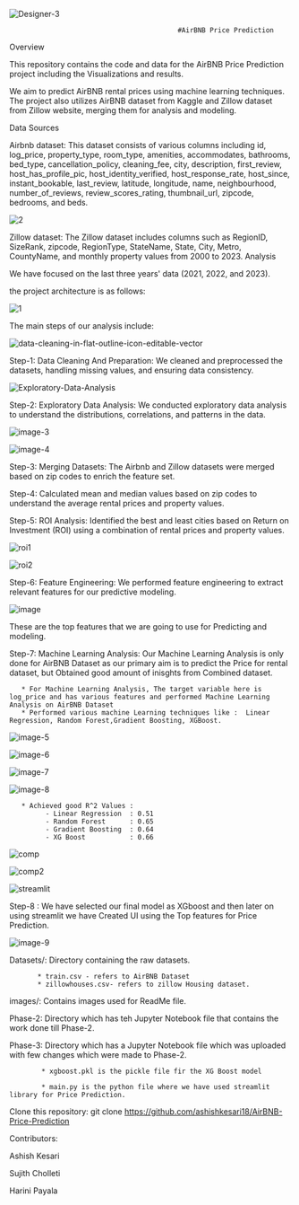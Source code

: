   ![Designer-3](https://github.com/ashishkesari18/AirBNB-Price-Prediction/assets/88103934/209e2aaa-0806-4229-91f5-37ea84acbdbf)


                                              #AirBNB Price Prediction


Overview

This repository contains the code and data for the AirBNB Price Prediction project including the Visualizations and results.

We aim to predict AirBNB rental prices using machine learning techniques. The project also utilizes AirBNB dataset from Kaggle and Zillow dataset from Zillow website, merging them for analysis and modeling.

Data Sources

Airbnb dataset: This dataset consists of various columns including id, log_price, property_type, room_type, amenities, accommodates, bathrooms, bed_type, cancellation_policy, cleaning_fee, city, description, first_review, host_has_profile_pic, host_identity_verified, host_response_rate, host_since, instant_bookable, last_review, latitude, longitude, name, neighbourhood, number_of_reviews, review_scores_rating, thumbnail_url, zipcode, bedrooms, and beds.

![2](https://github.com/ashishkesari18/AirBNB-Price-Prediction/assets/88103934/16969b7c-e5a8-47c6-9b56-19d60e9e8398)


Zillow dataset: The Zillow dataset includes columns such as RegionID, SizeRank, zipcode, RegionType, StateName, State, City, Metro, CountyName, and monthly property values from 2000 to 2023.
Analysis

We have focused on the last three years' data (2021, 2022, and 2023). 

the project architecture is as follows:

![1](https://github.com/ashishkesari18/AirBNB-Price-Prediction/assets/88103934/bf61cdd8-ba85-4f54-82a6-56a1c5ad4ef4)


The main steps of our analysis include:

![data-cleaning-in-flat-outline-icon-editable-vector](https://github.com/ashishkesari18/AirBNB-Price-Prediction/assets/88103934/8334a5fa-387f-4fa2-acee-28032f5c43ae)

Step-1: Data Cleaning And Preparation: We cleaned and preprocessed the datasets, handling missing values, and ensuring data consistency.

![Exploratory-Data-Analysis](https://github.com/ashishkesari18/AirBNB-Price-Prediction/assets/88103934/a0a4ca35-b5ad-4859-8979-699073f19ecb)

Step-2: Exploratory Data Analysis: We conducted exploratory data analysis to understand the distributions, correlations, and patterns in the data.

![image-3](https://github.com/ashishkesari18/AirBNB-Price-Prediction/assets/88103934/da5a8668-50e3-4c3f-bccb-3b3fdfdc4fc6)

![image-4](https://github.com/ashishkesari18/AirBNB-Price-Prediction/assets/88103934/932a2cce-2034-4dce-a91a-48e1828eeffe)


Step-3: Merging Datasets: The Airbnb and Zillow datasets were merged based on zip codes to enrich the feature set.

Step-4:  Calculated mean and median values based on zip codes to understand the average rental prices and property values.

Step-5: ROI Analysis: Identified the best and least cities based on Return on Investment (ROI) using a combination of rental prices and property values.

![roi1](https://github.com/ashishkesari18/AirBNB-Price-Prediction/assets/88103934/f2cf2cba-1f4a-44ac-829c-fdf7bb0c396f)

![roi2](https://github.com/ashishkesari18/AirBNB-Price-Prediction/assets/88103934/6f930673-aa09-4894-a41c-c342e837674e)

Step-6: Feature Engineering: We performed feature engineering to extract relevant features for our predictive modeling.

![image](https://github.com/ashishkesari18/AirBNB-Price-Prediction/assets/88103934/4200776b-19d4-429a-803b-984ca67d47c2)


These are the top features that we are going to use for Predicting and modeling.

Step-7: Machine Learning Analysis: Our Machine Learning Analysis is only done for AirBNB Dataset as our primary aim is to predict the Price for rental dataset, but  Obtained good amount of inisghts from Combined dataset. 

       * For Machine Learning Analysis, The target variable here is log_price and has various features and performed Machine Learning Analysis on AirBNB Dataset 
       * Performed various machine Learning techniques like :  Linear Regression, Random Forest,Gradient Boosting, XGBoost.


![image-5](https://github.com/ashishkesari18/AirBNB-Price-Prediction/assets/88103934/6c3904ba-64cd-4924-85c5-beba11f7ad6c)

![image-6](https://github.com/ashishkesari18/AirBNB-Price-Prediction/assets/88103934/22da123c-07cf-4521-96d6-4271f175b168)

![image-7](https://github.com/ashishkesari18/AirBNB-Price-Prediction/assets/88103934/3fbf82d8-7037-46a4-9b54-44d0db3e0bf0)

![image-8](https://github.com/ashishkesari18/AirBNB-Price-Prediction/assets/88103934/0a9c6474-2632-49e4-98c9-3fd9a70bad52)

       
       * Achieved good R^2 Values :
             - Linear Regression  : 0.51
             - Random Forest      : 0.65
             - Gradient Boosting  : 0.64
             - XG Boost           : 0.66

![comp](https://github.com/ashishkesari18/AirBNB-Price-Prediction/assets/88103934/96d84581-d296-49db-bda4-842a97b83d22)

![comp2](https://github.com/ashishkesari18/AirBNB-Price-Prediction/assets/88103934/35c20aba-0e0b-4e69-882a-cee1cea59b34)


![streamlit](https://github.com/ashishkesari18/AirBNB-Price-Prediction/assets/88103934/c41b9640-86a0-467e-9a74-d6c911d22936)

Step-8 : We have selected our final model as XGboost and then later on using streamlit we have Created UI using the Top features for Price Prediction.

![image-9](https://github.com/ashishkesari18/AirBNB-Price-Prediction/assets/88103934/95dbf67a-168e-4207-9753-834d8d0d0888)


Datasets/: Directory containing the raw datasets.

           * train.csv - refers to AirBNB Dataset
           * zillowhouses.csv- refers to zillow Housing dataset.
images/: Contains images used for ReadMe file.
      
Phase-2: Directory which has teh Jupyter Notebook file that contains the work done till Phase-2.

Phase-3: Directory which has a Jupyter Notebook file which was uploaded with few changes which were made to Phase-2.

            * xgboost.pkl is the pickle file fir the XG Boost model
            
            * main.py is the python file where we have used streamlit library for Price Prediction.
            

Clone this repository: git clone https://github.com/ashishkesari18/AirBNB-Price-Prediction




Contributors:

Ashish Kesari

Sujith Cholleti

Harini Payala
